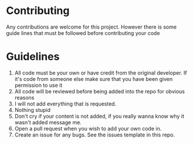 # Contributing

Any contributions are welcome for this project. However there is some guide lines that must be followed before contributing your code

# Guidelines

1) All code must be your own or have credit from the original developer. If it's code from someone else make sure that you have been given permission to use it
2) All code will be reviewed before being added into the repo for obvious reasons
3) I will not add everything that is requested.
4) Nothing stupid
5) Don't cry if your content is not added, if you really wanna know why it wasn't added message me.
6) Open a pull request when you wish to add your own code in.
7) Create an issue for any bugs. See the issues template in this repo.
